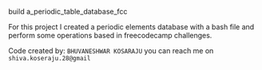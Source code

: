 build a_periodic_table_database_fcc

For this project I created a periodic elements database with a bash file and perform some operations based in freecodecamp challenges.

Code created by: `BHUVANESHWAR KOSARAJU` you can reach me on `shiva.koseraju.28@gmail`
 
